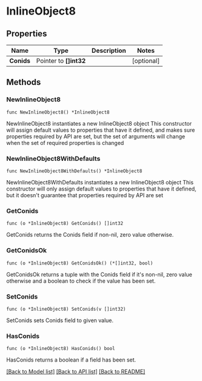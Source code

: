 # InlineObject8

## Properties

Name | Type | Description | Notes
------------ | ------------- | ------------- | -------------
**Conids** | Pointer to **[]int32** |  | [optional] 

## Methods

### NewInlineObject8

`func NewInlineObject8() *InlineObject8`

NewInlineObject8 instantiates a new InlineObject8 object
This constructor will assign default values to properties that have it defined,
and makes sure properties required by API are set, but the set of arguments
will change when the set of required properties is changed

### NewInlineObject8WithDefaults

`func NewInlineObject8WithDefaults() *InlineObject8`

NewInlineObject8WithDefaults instantiates a new InlineObject8 object
This constructor will only assign default values to properties that have it defined,
but it doesn't guarantee that properties required by API are set

### GetConids

`func (o *InlineObject8) GetConids() []int32`

GetConids returns the Conids field if non-nil, zero value otherwise.

### GetConidsOk

`func (o *InlineObject8) GetConidsOk() (*[]int32, bool)`

GetConidsOk returns a tuple with the Conids field if it's non-nil, zero value otherwise
and a boolean to check if the value has been set.

### SetConids

`func (o *InlineObject8) SetConids(v []int32)`

SetConids sets Conids field to given value.

### HasConids

`func (o *InlineObject8) HasConids() bool`

HasConids returns a boolean if a field has been set.


[[Back to Model list]](../README.md#documentation-for-models) [[Back to API list]](../README.md#documentation-for-api-endpoints) [[Back to README]](../README.md)


